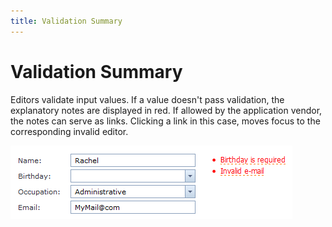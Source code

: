 ```yaml
---
title: Validation Summary
---
```

# Validation Summary
Editors validate input values. If a value doesn't pass validation, the explanatory notes are displayed in red. If allowed by the application vendor, the notes can serve as links. Clicking a link in this case, moves focus to the corresponding invalid editor.

![Editors_ValidationSummary](../../images/Img13316.png)